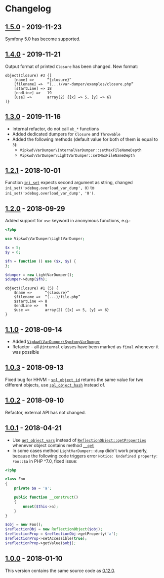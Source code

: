 # Changelog

## [1.5.0] - 2019-11-23

Symfony 5.0 has become supported.

## [1.4.0] - 2019-11-21

Output format of printed `Closure` has been changed. New format:

```
object(Closure) #3 {[
    [name] =>      “{closure}”
    [filename] =>  “(...)/var-dumper/examples/closure.php”
    [startLine] => 18
    [endLine] =>   19
    [use] =>       array(2) {[x] => 5, [y] => 6}
]}

```

## [1.3.0] - 2019-11-16

* Internal refactor, do not call `ob_*` functions
* Added dedicated dumpers for `Closure` and `Throwable`
* Added the following methods (default value for both of them is equal to `3`):
  * `Vipkwd\VarDumper\InternalVarDumper::setMaxFileNameDepth`
  * `Vipkwd\VarDumper\LightVarDumper::setMaxFileNameDepth`

## [1.2.1] - 2018-10-01

Function [`ini_set`](http://php.net/manual/en/function.ini-set.php) expects second argument as string,
changed `ini_set('xdebug.overload_var_dump', 0)` to `ini_set('xdebug.overload_var_dump', '0')`.

## [1.2.0] - 2018-09-29

Added support for `use` keyword in anonymous functions, e.g.:

```php
<?php

use Vipkwd\VarDumper\LightVarDumper;

$x = 5;
$y = 6;

$fn = function () use ($x, $y) {
};

$dumper = new LightVarDumper();
$dumper->dump($fn);
```

```
object(Closure) #1 (5) {
    $name =>      “{closure}”
    $filename =>  “(...)/file.php”
    $startLine => 8
    $endLine =>   9
    $use =>       array(2) {[x] => 5, [y] => 6}
}
```

## [1.1.0] - 2018-09-14

* Added [`Vipkwd\VarDumper\SymfonyVarDumper`](./src/SymfonyVarDumper.php)
* Refactor - all `@internal` classes have been marked as `final` whenever it was possible

## [1.0.3] - 2018-09-13

Fixed bug for HHVM - [`spl_object_id`](http://php.net/manual/en/function.spl-object-id.php)
returns the same value for two different objects,
use [`spl_object_hash`](http://php.net/manual/en/function.spl-object-hash.php) instead of.

## [1.0.2] - 2018-09-10

Refactor, external API has not changed.

## [1.0.1] - 2018-04-21

* Use [`get_object_vars`](http://php.net/manual/en/function.get-object-vars.php)
instead of [`ReflectionObject::getProperties`](http://php.net/manual/en/reflectionclass.getproperties.php)
whenever object contains method [`__get`](http://php.net/manual/en/language.oop5.overloading.php#object.get)
* In some cases method `LightVarDumper::dump` didn't work properly, because the following code triggers
error `Notice: Undefined property: Foo::$a` in PHP ^7.0, fixed issue:

```php
<?php

class Foo
{
    private $a = 'a';

    public function __construct()
    {
        unset($this->a);
    }
}

$obj = new Foo();
$reflectionObj = new ReflectionObject($obj);
$reflectionProp = $reflectionObj->getProperty('a');
$reflectionProp->setAccessible(true);
$reflectionProp->getValue($obj);
```

## [1.0.0] - 2018-01-10

This version contains the same source code as [0.12.0].

[1.5.0]: https://github.com/wxy545812093/var-dumper/compare/v1.4.0...v1.5.0
[1.4.0]: https://github.com/wxy545812093/var-dumper/compare/v1.3.0...v1.4.0
[1.3.0]: https://github.com/wxy545812093/var-dumper/compare/v1.2.1...v1.3.0
[1.2.1]: https://github.com/wxy545812093/var-dumper/compare/v1.2.0...v1.2.1
[1.2.0]: https://github.com/wxy545812093/var-dumper/compare/v1.1.0...v1.2.0
[1.1.0]: https://github.com/wxy545812093/var-dumper/compare/v1.0.3...v1.1.0
[1.0.3]: https://github.com/wxy545812093/var-dumper/compare/v1.0.2...v1.0.3
[1.0.2]: https://github.com/wxy545812093/var-dumper/compare/v1.0.1...v1.0.2
[1.0.1]: https://github.com/wxy545812093/var-dumper/compare/v1.0.0...v1.0.1
[1.0.0]: https://github.com/wxy545812093/var-dumper/tree/v1.0.0
[0.12.0]: https://github.com/wxy545812093/var-dumper/tree/v0.12.0
